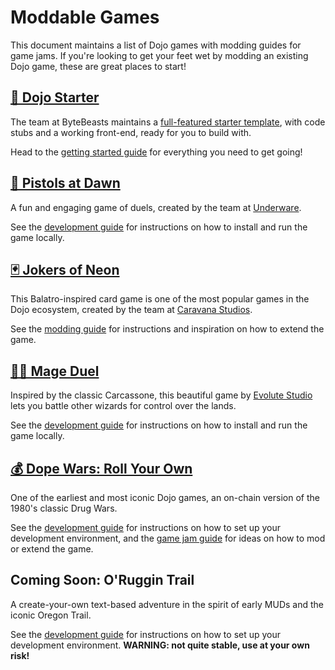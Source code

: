 # Moddable Games

This document maintains a list of Dojo games with modding guides for game jams.
If you're looking to get your feet wet by modding an existing Dojo game, these are great places to start!

## [🐣 Dojo Starter](https://dojo-game-starter.vercel.app/)

The team at ByteBeasts maintains a [full-featured starter template](https://github.com/AkatsukiLabs/Dojo-Game-Starter), with code stubs and a working front-end, ready for you to build with.

Head to the [getting started guide](https://github.com/AkatsukiLabs/Dojo-Game-Starter/blob/main/README.md) for everything you need to get going!

## [🔫 Pistols at Dawn](https://pistols.gg/)

A fun and engaging game of duels, created by the team at [Underware](https://underware.gg/).

See the [development guide](https://github.com/underware-gg/pistols/blob/main/README.md) for instructions on how to install and run the game locally.

## [🃏 Jokers of Neon](https://gg.jokersofneon.com/)

This Balatro-inspired card game is one of the most popular games in the Dojo ecosystem, created by the team at [Caravana Studios](https://github.com/caravana-studio).

See the [modding guide](https://github.com/caravana-studio/jokers-of-neon-mods/blob/main/README.md) for instructions and inspiration on how to extend the game.

## [🧙‍♂️ Mage Duel](https://mageduel.evolute.network/)

Inspired by the classic Carcassone, this beautiful game by [Evolute Studio](https://x.com/evolute_studio) lets you battle other wizards for control over the lands.

See the [development guide](https://github.com/evolute-studio/territory-wars-dojo/blob/main/README.md) for instructions on how to install and run the game locally.

## [💰 Dope Wars: Roll Your Own](https://rollyourown.preview.cartridge.gg/)

One of the earliest and most iconic Dojo games, an on-chain version of the 1980's classic Drug Wars.

See the [development guide](https://github.com/cartridge-gg/dopewars/blob/main/README.md) for instructions on how to set up your development environment, and the [game jam guide](https://github.com/cartridge-gg/dopewars/blob/main/GAMEJAM.md) for ideas on how to mod or extend the game.

## Coming Soon: O'Ruggin Trail

A create-your-own text-based adventure in the spirit of early MUDs and the iconic Oregon Trail.

See the [development guide](https://github.com/ArchetypalTech/LORE) for instructions on how to set up your development environment. **WARNING: not quite stable, use at your own risk!**

